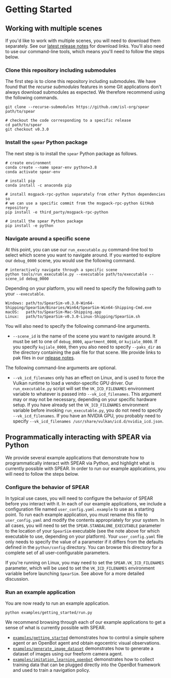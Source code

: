 # Getting Started

## Working with multiple scenes

If you'd like to work with multiple scenes, you will need to download them separately. See our [latest release notes](https://github.com/isl-org/spear/releases/tag/v0.3.0) for download links. You'll also need to use our command-line tools, which means you'll need to follow the steps below.

### Clone this repository including submodules

The first step is to clone this repository including submodules. We have found that the _recurse submodules_ features in some Git applications don't always download submodules as expected. We therefore recommend using the following commands.

```console
git clone --recurse-submodules https://github.com/isl-org/spear path/to/spear

# checkout the code corresponding to a specific release
cd path/to/spear
git checkout v0.3.0
```

### Install the `spear` Python package

The next step is to install the `spear` Python package as follows.

```console
# create environment
conda create --name spear-env python=3.8
conda activate spear-env

# install pip
conda install -c anaconda pip

# install msgpack-rpc-python separately from other Python dependencies so
# we can use a specific commit from the msgpack-rpc-python GitHub repository
pip install -e third_party/msgpack-rpc-python

# install the spear Python package
pip install -e python
```

### Navigate around a specific scene

At this point, you can use our `run_executable.py` command-line tool to select which scene you want to navigate around. If you wanted to explore our `debug_0000` scene, you would use the following command.

```console
# interactively navigate through a specific scene
python tools/run_executable.py --executable path/to/executable --scene_id debug_0000
```

Depending on your platform, you will need to specify the following path to your `--executable`.

```
Windows: path/to/SpearSim-v0.3.0-Win64-Shipping/SpearSim/Binaries/Win64/SpearSim-Win64-Shipping-Cmd.exe
macOS:   path/to/SpearSim-Mac-Shipping.app
Linux:   path/to/SpearSim-v0.3.0-Linux-Shipping/SpearSim.sh
```

You will also need to specify the following command-line arguments.

  - `--scene_id` is the name of the scene you want to navigate around. It must be set to one of `debug_0000`, `apartment_0000`, or `kujiale_0000`. If you specify `kujiale_0000`, then you also need to specify `--paks_dir` as the directory containing the pak file for that scene. We provide links to pak files in our [release notes](https://github.com/isl-org/spear/releases/tag/v0.3.0).

The following command-line arguments are optional.

  - `--vk_icd_filenames` only has an effect on Linux, and is used to force the Vulkan runtime to load a vendor-specific GPU driver. Our `run_executable.py` script will set the `VK_ICD_FILENAMES` environment variable to whatever is passed into `--vk_icd_filenames`. This argument may or may not be necessary, depending on your specific hardware setup. If you have already set the `VK_ICD_FILENAMES` environment variable before invoking `run_executable.py`, you do not need to specify `--vk_icd_filenames`. If you have an NVIDIA GPU, you probably need to specify `--vk_icd_filenames /usr/share/vulkan/icd.d/nvidia_icd.json`.

## Programmatically interacting with SPEAR via Python

We provide several example applications that demonstrate how to programmatically interact with SPEAR via Python, and highlight what is currently possible with SPEAR. In order to run our example applications, you will need to follow the steps below.

### Configure the behavior of SPEAR

In typical use cases, you will need to configure the behavior of SPEAR before you interact with it. In each of our example applications, we include a configuration file named `user_config.yaml.example` to use as a starting point. To run each example application, you must rename this file to `user_config.yaml` and modify the contents appropriately for your system. In all cases, you will need to set the `SPEAR.STANDALONE_EXECUTABLE` parameter to the location of your `SpearSim` executable (see the note above for which executable to use, depending on your platform). Your `user_config.yaml` file only needs to specify the value of a parameter if it differs from the defaults defined in the `python/config` directory. You can browse this directory for a complete set of all user-configurable parameters.

If you're running on Linux, you may need to set the `SPEAR.VK_ICD_FILENAMES` parameter, which will be used to set the `VK_ICD_FILENAMES` environment variable before launching `SpearSim`. See above for a more detailed discussion.

### Run an example application

You are now ready to run an example application.

```console
python examples/getting_started/run.py
```

We recommend browsing through each of our example applications to get a sense of what is currently possible with SPEAR.
  - [`examples/getting_started`](../examples/getting_started) demonstrates how to control a simple sphere agent or an OpenBot agent and obtain egocentric visual observations.
  - [`examples/generate_image_dataset`](../examples/generate_image_dataset) demonstrates how to generate a dataset of images using our freeform camera agent.
  - [`examples/imitation_learning_openbot`](../examples/imitation_learning_openbot) demonstrates how to collect training data that can be plugged directly into the OpenBot framework and used to train a navigation policy.
